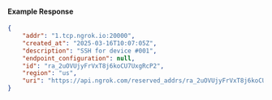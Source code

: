 <!-- Code generated for API Clients. DO NOT EDIT. -->

#### Example Response

```json
{
	"addr": "1.tcp.ngrok.io:20000",
	"created_at": "2025-03-16T10:07:05Z",
	"description": "SSH for device #001",
	"endpoint_configuration": null,
	"id": "ra_2uOVUjyFrVxT8j6koCU7UxgRcP2",
	"region": "us",
	"uri": "https://api.ngrok.com/reserved_addrs/ra_2uOVUjyFrVxT8j6koCU7UxgRcP2"
}
```
